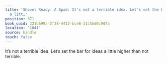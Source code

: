 ```yaml
---
title: 'Shovel Ready: A Spad: It’s not a terrible idea. Let’s set the bar for ideas
  a litt…'
position: 371
book_uuid: 221b699a-2f28-4412-bce8-31c5bd0c9d7a
location: '1841'
source: kindle
touch: false
---
```


It’s not a terrible idea. Let’s set the bar for ideas a little higher than not terrible.